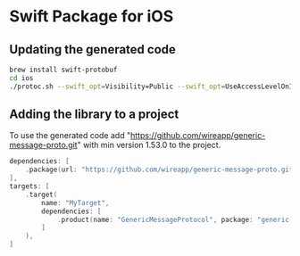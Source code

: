 # Swift Package for iOS

## Updating the generated code

```sh
brew install swift-protobuf
cd ios
./protoc.sh --swift_opt=Visibility=Public --swift_opt=UseAccessLevelOnImports=true --swift_out=. *.proto
```

## Adding the library to a project

To use the generated code add "https://github.com/wireapp/generic-message-proto.git" with min version 1.53.0 to the project.

```Swift
dependencies: [
    .package(url: "https://github.com/wireapp/generic-message-proto.git", from: "1.53.0")
],
targets: [
    .target(
        name: "MyTarget",
        dependencies: [
            .product(name: "GenericMessageProtocol", package: "generic-message-proto")
        ]
    ),
]
```
